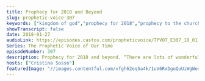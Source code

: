 ```yaml
---
title: Prophecy for 2018 and Beyond
slug: prophetic-voice-307
keywords: ["kingdom of god","prophecy for 2018","prophecy to the church"]
showTranscript: false
date: 2018-01-27
audioLink: https://episodes.castos.com/propheticvoice/TPVOT_E307_18_01_27-28_Prophecy_for_2018_and_Beyond.mp3
Series: The Prophetic Voice of Our Time
episodeNumber: 307
description: Prophecy for 2018 and beyond. “There are lots of wonderful things happening in this country that is affecting the whole world. Glory to God! And at the same time, lots of wonderful things are happening in the Body of Christ that are mind boggling!”
hosts: ["Cristina Sosso"]
featuredImage: "//images.contentful.com/vfgh62eq5a4k/1uV6RxDguQuUiWgWe4akek/3d4d3e8f9b6d3a4be562ceae1b1e8383/zwaddi-116-unsplash-compressor.jpg"
---
```

